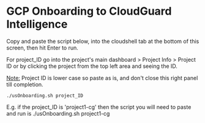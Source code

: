 # GCP Onboarding to CloudGuard Intelligence

Copy and paste the script below, into the cloudshell tab at the bottom of this screen, then hit Enter to run.

For project_ID go into the project's main dashboard > Project Info > Project ID or by clicking the project from the top left area and seeing the ID.

<ins>Note:</ins> Project ID is lower case so paste as is, and don't close this right panel till completion.


``` 
./usOnboarding.sh project_ID
```


E.g. if the project_ID is 'project1-cg' then the script you will need to paste and run is ./usOnboarding.sh project1-cg
